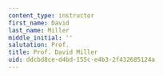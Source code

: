 ```yaml
---
content_type: instructor
first_name: David
last_name: Miller
middle_initial: ''
salutation: Prof.
title: Prof. David Miller
uid: ddcbd8ce-d4bd-155c-e4b3-2f432685124a
---
```

